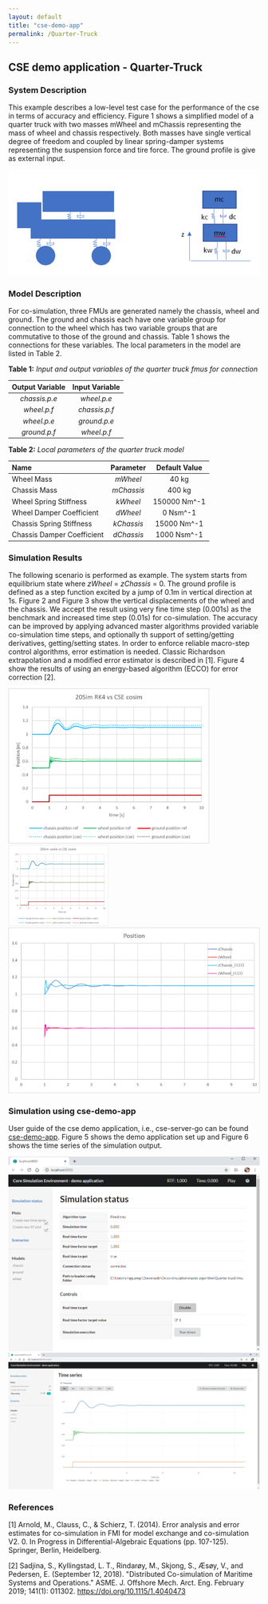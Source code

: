 ```yaml
---
layout: default
title: "cse-demo-app"
permalink: /Quarter-Truck
---
```


## CSE demo application - Quarter-Truck

### System Description

This example describes a low-level test case for the performance of the cse in terms of accuracy and efficiency. 
Figure 1 shows a simplified model of a quarter truck with two masses mWheel and mChassis representing the mass of wheel and chassis respectively. Both masses have single vertical degree of freedom and coupled by linear spring-damper systems representing the suspension force and tire force. The ground profile is give as external input. 

![foo](/assets/img/QuarterTruckFig1.png "Figure 1")
    
### Model Description

For co-simulation, three FMUs are generated namely the chassis, wheel and ground. The ground and chassis each have one variable group for connection to the wheel which has two variable groups that are commutative to those of the ground and chassis. Table 1 shows the connections for these variables.
The local parameters in the model are listed in Table 2.

**Table 1:** *Input and output variables of the quarter truck fmus for connection*

| Output Variable     |Input Variable  |
|:---:         | :---:           |
| *chassis.p.e*     | *wheel.p.e*      |
| *wheel.p.f*   | *chassis.p.f*        |
| *wheel.p.e*     | *ground.p.e*     |
| *ground.p.f*     | *wheel.p.f*     |


**Table 2:** *Local parameters of the quarter truck model*

| Name        | Parameter      |Default Value        |
| :---           |:---:         | :---:           |
| Wheel Mass        | *mWheel*      | 40 kg       |
| Chassis Mass        | *mChassis*     | 400 kg        |
| Wheel Spring Stiffness      | *kWheel*      | 150000 Nm^-1     |
| Wheel Damper Coefficient        | *dWheel*     | 0 Nsm^-1      |
| Chassis Spring Stiffness         | *kChassis*     | 15000 Nm^-1       |
| Chassis Damper Coefficient         | *dChassis*     |  1000 Nsm^-1      |

### Simulation Results 
The following scenario is performed as example. The system starts from equilibrium state where *zWheel* = *zChassis* = 0. The ground profile is defined as a step function excited by a jump of 0.1m in vertical direction at 1s. Figure 2 and Figure 3 show the vertical displacements of the wheel and the chassis. We accept the result using very fine time step (0.001s) as the benchmark and increased time step (0.01s) for co-simulation. The accuracy can be improved by applying advanced master algorithms provided variable co-simulation time steps, and optionally th support of setting/getting derivatives, getting/setting states. In order to enforce reliable macro-step control algorithms, error estimation is needed. Classic Richardson extrapolation and a modified error estimator is described in [1]. Figure 4 show the results of using an energy-based algorithm (ECCO) for error correction [2].     


<img src="/assets/img/QuarterTruckFig2.png" width="80%" > 
<img src="/assets/img/QuarterTruckFig3.png" width="200" > 
<img src="/assets/img/QuarterTruckFig4.png" > 


### Simulation using cse-demo-app 
User guide of the cse demo application, i.e., cse-server-go can be found [cse-demo-app](./cse-demo-app.md). Figure 5 shows the demo application set up and Figure 6 shows the time series of the simulation output.

![foo](/assets/img/QuarterTruckFig5.png  "Figure 5")
![foo](/assets/img/QuarterTruckFig6.png  "Figure 6")

### References 
[1] Arnold, M., Clauss, C., & Schierz, T. (2014). Error analysis and error estimates for co-simulation in FMI for model exchange and co-simulation V2. 0. In Progress in Differential-Algebraic Equations (pp. 107-125). Springer, Berlin, Heidelberg.

[2] Sadjina, S., Kyllingstad, L. T., Rindarøy, M., Skjong, S., Æsøy, V., and Pedersen, E. (September 12, 2018). "Distributed Co-simulation of Maritime Systems and Operations." ASME. J. Offshore Mech. Arct. Eng. February 2019; 141(1): 011302. https://doi.org/10.1115/1.4040473